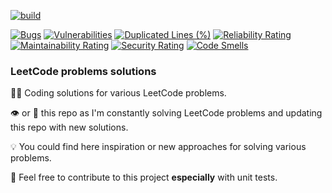 [![build](https://github.com/robertciotoiu/LeetCodeProblems/actions/workflows/integrate.yml/badge.svg?branch=master)](https://github.com/robertciotoiu/LeetCodeProblems/actions/workflows/integrate.yml)

[![Bugs](https://sonarcloud.io/api/project_badges/measure?project=robertciotoiu_LeetCodeProblems&metric=bugs)](https://sonarcloud.io/summary/new_code?id=robertciotoiu_LeetCodeProblems) [![Vulnerabilities](https://sonarcloud.io/api/project_badges/measure?project=robertciotoiu_LeetCodeProblems&metric=vulnerabilities)](https://sonarcloud.io/summary/new_code?id=robertciotoiu_LeetCodeProblems) [![Duplicated Lines (%)](https://sonarcloud.io/api/project_badges/measure?project=robertciotoiu_LeetCodeProblems&metric=duplicated_lines_density)](https://sonarcloud.io/summary/new_code?id=robertciotoiu_LeetCodeProblems) [![Reliability Rating](https://sonarcloud.io/api/project_badges/measure?project=robertciotoiu_LeetCodeProblems&metric=reliability_rating)](https://sonarcloud.io/summary/new_code?id=robertciotoiu_LeetCodeProblems) [![Maintainability Rating](https://sonarcloud.io/api/project_badges/measure?project=robertciotoiu_LeetCodeProblems&metric=sqale_rating)](https://sonarcloud.io/summary/new_code?id=robertciotoiu_LeetCodeProblems) [![Security Rating](https://sonarcloud.io/api/project_badges/measure?project=robertciotoiu_LeetCodeProblems&metric=security_rating)](https://sonarcloud.io/summary/new_code?id=robertciotoiu_LeetCodeProblems) [![Code Smells](https://sonarcloud.io/api/project_badges/measure?project=robertciotoiu_LeetCodeProblems&metric=code_smells)](https://sonarcloud.io/summary/new_code?id=robertciotoiu_LeetCodeProblems)
### LeetCode problems solutions

👨‍💻 Coding solutions for various LeetCode problems.

👁 or 🌟 this repo as I'm constantly solving LeetCode problems and updating this repo with new solutions.

💡 You could find here inspiration or new approaches for solving various problems.

🤝 Feel free to contribute to this project <b>especially</b> with unit tests.
